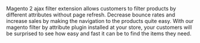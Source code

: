 Magento 2 ajax filter extension allows customers to filter products by different attributes without page refresh. Decrease bounce rates and increase sales by making the navigation to the products quite easy. With our magento filter by attribute plugin installed at your store, your customers will be surprised to see how easy and fast it can be to find the items they need.